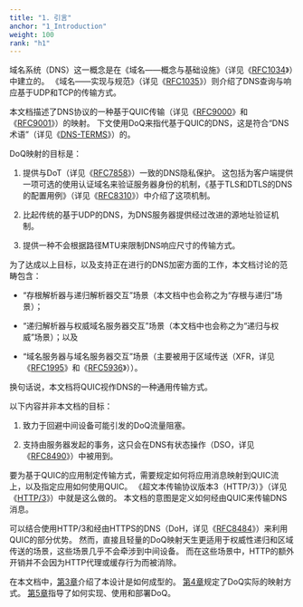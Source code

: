 ```yaml
---
title: "1. 引言"
anchor: "1_Introduction"
weight: 100
rank: "h1"
---
```


域名系统（DNS）这一概念是在《域名——概念与基础设施》（详见《[RFC1034](https://www.rfc-editor.org/info/rfc1034)》）中建立的。
《域名——实现与规范》（详见《[RFC1035](https://www.rfc-editor.org/info/rfc1035)》）则介绍了DNS查询与响应基于UDP和TCP的传输方式。

本文档描述了DNS协议的一种基于QUIC传输（详见《[RFC9000](../RFC9000_Chinese_Simplified)》和《[RFC9001](../RFC9001_Chinese_Simplified)》）的映射。
下文使用DoQ来指代基于QUIC的DNS，这是符合“DNS术语”（详见《[DNS-TERMS](https://datatracker.ietf.org/doc/html/draft-ietf-dnsop-rfc8499bis-03)》）的。

DoQ映射的目标是：

1. 提供与DoT（详见《[RFC7858](https://www.rfc-editor.org/info/rfc7858)》）一致的DNS隐私保护。
这包括为客户端提供一项可选的使用认证域名来验证服务器身份的机制，《基于TLS和DTLS的DNS的配置用例》（详见《[RFC8310](https://www.rfc-editor.org/info/rfc8310)》）中介绍了这项机制。

2. 比起传统的基于UDP的DNS，为DNS服务器提供经过改进的源地址验证机制。

3. 提供一种不会根据路径MTU来限制DNS响应尺寸的传输方式。

为了达成以上目标，以及支持正在进行的DNS加密方面的工作，本文档讨论的范畴包含：

* “存根解析器与递归解析器交互”场景（本文档中也会称之为“存根与递归”场景）；

* “递归解析器与权威域名服务器交互”场景（本文档中也会称之为“递归与权威”场景）；以及

* “域名服务器与域名服务器交互”场景（主要被用于区域传送（XFR，详见《[RFC1995](https://www.rfc-editor.org/info/rfc1995)》和《[RFC5936](https://www.rfc-editor.org/info/rfc5936)》））。

换句话说，本文档将QUIC视作DNS的一种通用传输方式。

以下内容并非本文档的目标：

1. 致力于回避中间设备可能引发的DoQ流量阻塞。

2. 支持由服务器发起的事务，这只会在DNS有状态操作（DSO，详见《[RFC8490](https://www.rfc-editor.org/info/rfc8490)》）中被用到。

要为基于QUIC的应用制定传输方式，需要规定如何将应用消息映射到QUIC流上，以及指定应用如何使用QUIC。
《超文本传输协议版本3（HTTP/3）》（详见《[HTTP/3](https://datatracker.ietf.org/doc/html/draft-ietf-quic-http-34)》）中就是这么做的。
本文档的意图是定义如何经由QUIC来传输DNS消息。

可以结合使用HTTP/3和经由HTTPS的DNS（DoH，详见《[RFC8484](https://www.rfc-editor.org/info/rfc8484)》）来利用QUIC的部分优势。
然而，直接且轻量的DoQ映射天生更适用于权威性递归和区域传送的场景，这些场景几乎不会牵涉到中间设备。
而在这些场景中，HTTP的额外开销并不会因为HTTP代理或缓存行为而被消除。

在本文档中，[第3章](#3_Design_Considerations)介绍了本设计是如何成型的。
[第4章](#4_Specifications)规定了DoQ实际的映射方式。
[第5章](#5_Implementation_Requirements)指导了如何实现、使用和部署DoQ。
